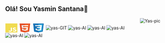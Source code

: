## Olá! Sou Yasmin Santana👋
<img align="right" alt="Yas-pic" height="150" src="https://media.giphy.com/media/30pyfwqGRwuo0t2X94/giphy.gif">

<div style="display: inline_block"><br>
  <img align="center" alt="yas-JS" height="30" width="40" src="https://raw.githubusercontent.com/devicons/devicon/master/icons/javascript/javascript-plain.svg">
  <img align="center" alt="yas-HTML" height="30" width="40" src="https://raw.githubusercontent.com/devicons/devicon/master/icons/html5/html5-original.svg">
  <img align="center" alt="yas-CSS" height="30" width="40" src="https://raw.githubusercontent.com/devicons/devicon/master/icons/css3/css3-original.svg">
  <img align="center" alt="yas-GIT" height="30" width="40" src="https://cdn.jsdelivr.net/gh/devicons/devicon/icons/git/git-original.svg">
  <img align="center" alt="yas-AI" height="30" width="40" src="https://cdn.jsdelivr.net/gh/devicons/devicon/icons/nodejs/nodejs-original.svg">
  <img align="center" alt="yas-AI" height="30" width="40" src="https://cdn.jsdelivr.net/gh/devicons/devicon/icons/bootstrap/bootstrap-original.svg" />
  <img align="center" alt="yas-AI" height="30" width="40" src="https://cdn.jsdelivr.net/gh/devicons/devicon/icons/express/express-original.svg" />
  <img align="center" alt="yas-AI" height="30" width="40" src="https://cdn.jsdelivr.net/gh/devicons/devicon/icons/mysql/mysql-original-wordmark.svg" />
  <img align="center" alt="yas-AI" height="30" width="40" src="https://cdn.jsdelivr.net/gh/devicons/devicon/icons/mongodb/mongodb-original.svg" />
          
          
          
</div>
